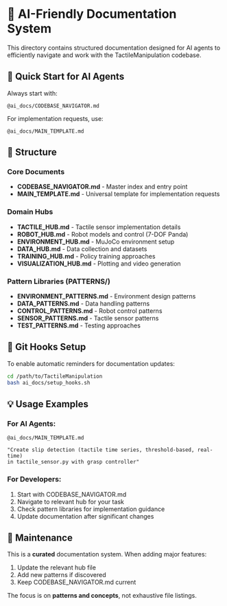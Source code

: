 # 🤖 AI-Friendly Documentation System

This directory contains structured documentation designed for AI agents to efficiently navigate and work with the TactileManipulation codebase.

## 🚀 Quick Start for AI Agents

Always start with:
```
@ai_docs/CODEBASE_NAVIGATOR.md
```

For implementation requests, use:
```
@ai_docs/MAIN_TEMPLATE.md
```

## 📁 Structure

### Core Documents
- **CODEBASE_NAVIGATOR.md** - Master index and entry point
- **MAIN_TEMPLATE.md** - Universal template for implementation requests

### Domain Hubs
- **TACTILE_HUB.md** - Tactile sensor implementation details
- **ROBOT_HUB.md** - Robot models and control (7-DOF Panda)
- **ENVIRONMENT_HUB.md** - MuJoCo environment setup
- **DATA_HUB.md** - Data collection and datasets
- **TRAINING_HUB.md** - Policy training approaches
- **VISUALIZATION_HUB.md** - Plotting and video generation

### Pattern Libraries (PATTERNS/)
- **ENVIRONMENT_PATTERNS.md** - Environment design patterns
- **DATA_PATTERNS.md** - Data handling patterns
- **CONTROL_PATTERNS.md** - Robot control patterns
- **SENSOR_PATTERNS.md** - Tactile sensor patterns
- **TEST_PATTERNS.md** - Testing approaches

## 🔧 Git Hooks Setup

To enable automatic reminders for documentation updates:
```bash
cd /path/to/TactileManipulation
bash ai_docs/setup_hooks.sh
```

## 💡 Usage Examples

### For AI Agents:
```
@ai_docs/MAIN_TEMPLATE.md

"Create slip detection (tactile time series, threshold-based, real-time) 
in tactile_sensor.py with grasp controller"
```

### For Developers:
1. Start with CODEBASE_NAVIGATOR.md
2. Navigate to relevant hub for your task
3. Check pattern libraries for implementation guidance
4. Update documentation after significant changes

## 📝 Maintenance

This is a **curated** documentation system. When adding major features:
1. Update the relevant hub file
2. Add new patterns if discovered
3. Keep CODEBASE_NAVIGATOR.md current

The focus is on **patterns and concepts**, not exhaustive file listings.
